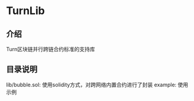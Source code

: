 # TurnLib

## 介绍
Turn区块链并行跨链合约标准的支持库

## 目录说明
lib/bubble.sol: 使用solidity方式，对跨网络内置合约进行了封装
example: 使用示例
